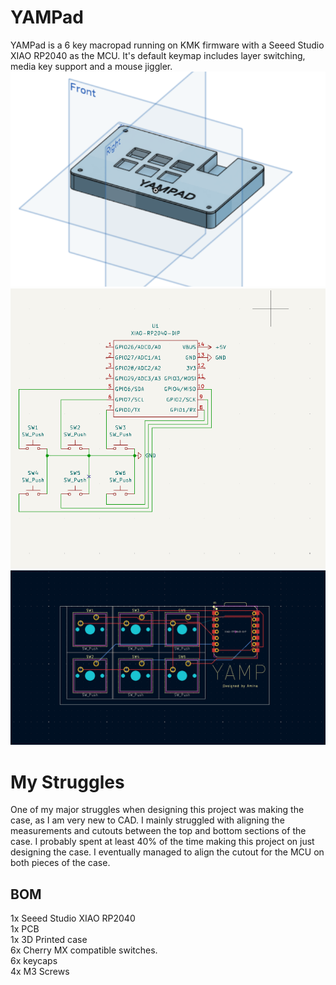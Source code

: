 # YAMPad
YAMPad is a 6 key macropad running on KMK firmware with a Seeed Studio XIAO RP2040 as the MCU. 
It's default keymap includes layer switching, media key support and a mouse jiggler.
![A screenshot of the 3d model of the full case.](https://github.com/amino47/YAMPad/blob/main/case.png?raw=true)
![A screenshot of the PCB schematic.](https://github.com/amino47/YAMPad/blob/main/schem.png?raw=true)
![A screenshot of the PCB.](https://github.com/amino47/YAMPad/blob/main/circutboard.png?raw=true)

# My Struggles
One of my major struggles when designing this project was making the case, as I am very new to CAD. 
I mainly struggled with aligning the measurements and cutouts between the top and bottom sections of the case. 
I probably spent at least 40% of the time making this project on just designing the case. 
I eventually managed to align the cutout for the MCU on both pieces of the case.

## BOM
1x Seeed Studio XIAO RP2040 <br>
1x PCB <br>
1x 3D Printed case <br>
6x Cherry MX compatible switches. <br>
6x keycaps <br>
4x M3 Screws <br>